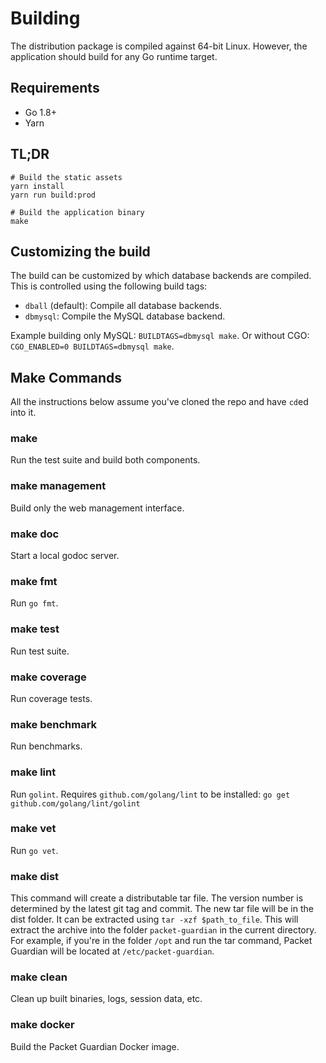 # Building

The distribution package is compiled against 64-bit Linux. However, the
application should build for any Go runtime target.

## Requirements

- Go 1.8+
- Yarn

## TL;DR

```shell
# Build the static assets
yarn install
yarn run build:prod

# Build the application binary
make
```

## Customizing the build

The build can be customized by which database backends are compiled. This is
controlled using the following build tags:

- `dball` (default): Compile all database backends.
- `dbmysql`: Compile the MySQL database backend.

Example building only MySQL: `BUILDTAGS=dbmysql make`. Or without CGO:
`CGO_ENABLED=0 BUILDTAGS=dbmysql make`.

## Make Commands

All the instructions below assume you've cloned the repo and have `cd`ed into
it.

### make

Run the test suite and build both components.

### make management

Build only the web management interface.

### make doc

Start a local godoc server.

### make fmt

Run `go fmt`.

### make test

Run test suite.

### make coverage

Run coverage tests.

### make benchmark

Run benchmarks.

### make lint

Run `golint`. Requires `github.com/golang/lint` to be installed: `go get
github.com/golang/lint/golint`

### make vet

Run `go vet`.

### make dist

This command will create a distributable tar file. The version number is
determined by the latest git tag and commit. The new tar file will be in the
dist folder. It can be extracted using `tar -xzf $path_to_file`. This will
extract the archive into the folder `packet-guardian` in the current directory.
For example, if you're in the folder `/opt` and run the tar command, Packet
Guardian will be located at `/etc/packet-guardian`.

### make clean

Clean up built binaries, logs, session data, etc.

### make docker

Build the Packet Guardian Docker image.

